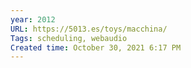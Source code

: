 ```yaml
---
year: 2012
URL: https://5013.es/toys/macchina/
Tags: scheduling, webaudio
Created time: October 30, 2021 6:17 PM
---
```

